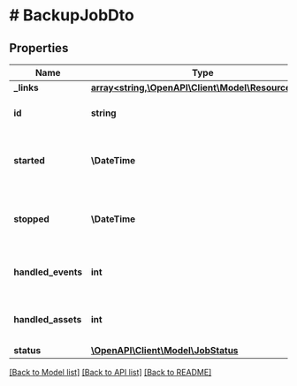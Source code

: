 # # BackupJobDto

## Properties

Name | Type | Description | Notes
------------ | ------------- | ------------- | -------------
**_links** | [**array<string,\OpenAPI\Client\Model\ResourceLink>**](ResourceLink.md) | The links. |
**id** | **string** | The ID of the backup job. |
**started** | **\DateTime** | The time when the job has been started. |
**stopped** | **\DateTime** | The time when the job has been stopped. | [optional]
**handled_events** | **int** | The number of handled events. |
**handled_assets** | **int** | The number of handled assets. |
**status** | [**\OpenAPI\Client\Model\JobStatus**](JobStatus.md) |  |

[[Back to Model list]](../../README.md#models) [[Back to API list]](../../README.md#endpoints) [[Back to README]](../../README.md)
